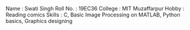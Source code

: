 Name : Swati Singh
Roll No. : 19EC36
College : MIT Muzaffarpur
Hobby : Reading comics
Skills : C, Basic Image Processing on MATLAB, Python basics, Graphics designing
